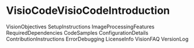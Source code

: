 # VisioCodeVisioCodeIntroduction
VisionObjectives
SetupInstructions
ImageProcessingFeatures
RequiredDependencies
CodeSamples
ConfigurationDetails
ContributionInstructions
ErrorDebugging
LicenseInfo
VisionFAQ
VersionLog
